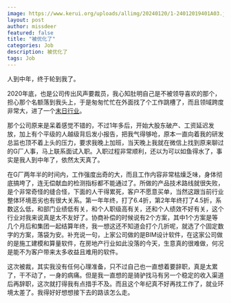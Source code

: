 ```yaml
---
image: https://www.kerui.org/uploads/allimg/20240120/1-24012019401A03.jpg 
layout: post
author: missdeer
featured: false
title: "被优化了"
categories: Job
description: 被优化了
tags: Job 
---
```

人到中年，终于轮到我了。

2020年底，也是公司传出风声要裁员，我心知肚明自己是不被领导喜欢的那个，担心那个名额落到我头上，于是匆匆忙忙在外面找了个工作跳槽了，而且领域跨度非常大，进了一个[末日行业](https://blog.ismisv.com/2020/12/996/)。

那个公司原来是呆着感觉不错的，不过1年多后，开始大股东破产、工资延迟发放，加上有个平级的人越级背后发小报告，把我气得够呛，原本一直向着我的研发总监也顶不着上头的压力，要求我晚上加班，当天晚上我就在微信上找到原来聊过的G厂人事，马上联系面试入职。入职过程非常顺利，还以为可以如鱼得水了，事实是我人到中年了，依然太天真了。

在G厂两年半的时间内，工作强度出奇的大，而且工作内容非常枯燥乏味，身体彻底搞垮了，连无偿献血的检测指标都不能通过了。所做的产品技术路线就很失败，是个非常奇怪的缝合怪，下面的人干得累死，客户不愿意买单，当然这跟当前行业整体环境恶劣也有很大关系。第一年年终，打了6.4折，第2年年终打了4.5折，系数这么低，和部门业绩低有关，和个人职级高有关，还和个人绩效不好有关，这个行业对我来说真是太不友好了。协商补偿的时候说有2个方案，其中1个方案是等几个月后和集团一起结算年终，我一想这还不知道会打个几折呢，就选了个固定数字的方案，落袋为安。补充说一句，上家公司做的是BIM设计软件，在这家公司做的是施工建模和算量软件，在房地产行业如此没落的今天，生意真的很难做，何况是能不为客户带来太多收益且难用的软件。

这次被裁，其实我没有任何心理准备，只不过自己也一直想着要辞职，真是太累了，干不动了，一身的病痛。但是我一直想的是骑驴找马有另一个稳定的收入渠道后再辞职，这次就打得我有点措手不及。而且这个年纪真不好再找工作了，就业环境太差了。我得好好想想接下去的路该怎么走。
